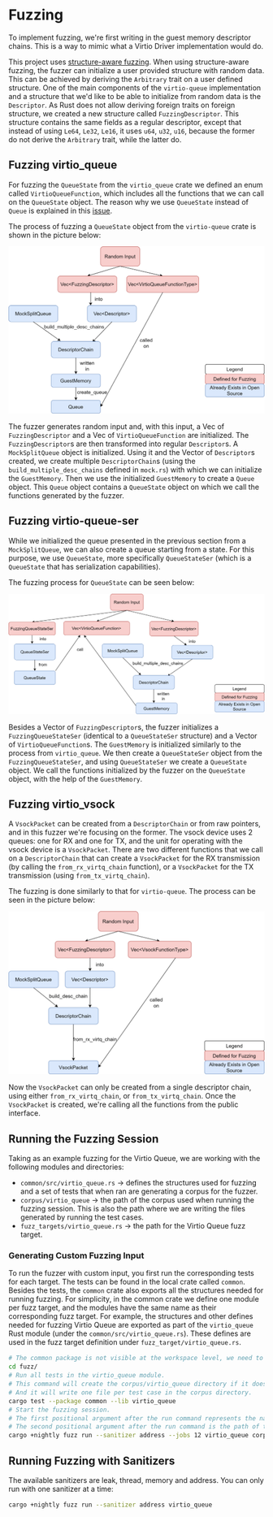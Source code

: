 # Fuzzing

To implement fuzzing, we're first writing in the guest memory descriptor chains. This is a way to mimic what a Virtio
Driver implementation would do.

This project uses [structure-aware fuzzing](https://rust-fuzz.github.io/book/cargo-fuzz/structure-aware-fuzzing.html).
When using structure-aware fuzzing, the fuzzer can initialize a user provided structure with random data. This can be
achieved by deriving the `Arbitrary` trait on a user defined structure. One of the main components of the `virtio-queue`
implementation and a structure that we'd like to be able to initialize from random data is the `Descriptor`. As Rust
does not allow deriving foreign traits on foreign structure, we created a new structure called `FuzzingDescriptor`.
This structure contains the same fields as a regular descriptor, except that instead of using `Le64`, `Le32`, `Le16`,
it uses `u64`, `u32`, `u16`, because the former do not derive the `Arbitrary` trait, while the latter do.

## Fuzzing virtio_queue

For fuzzing the `QueueState` from the `virtio_queue` crate we defined an enum called `VirtioQueueFunction`,
which includes all the functions that we can call on the `QueueState` object. The reason why we use `QueueState` instead of `Queue`
is explained in this [issue](https://github.com/rust-vmm/vm-virtio/issues/143).

The process of fuzzing a `QueueState` object from the `virtio-queue` crate is shown in the picture below:

![Fuzzing virtio_queue](img/Fuzzing%20virtio-queue.png)

The fuzzer generates random input and, with this input, a Vec of `FuzzingDescriptor` and a Vec of
`VirtioQueueFunction` are initialized. The `FuzzingDescriptor`s are then transformed into regular
`Descriptor`s. A `MockSplitQueue` object is initialized. Using it and the Vector of `Descriptor`s created,
we create multiple `DescriptorChain`s (using the `build_multiple_desc_chains` defined in `mock.rs`) with which we can
initialize the `GuestMemory`. Then we use the initialized `GuestMemory` to create a `Queue` object. This `Queue` object
contains a `QueueState` object on which we call the functions generated by the fuzzer.

## Fuzzing virtio-queue-ser

While we initialized the queue presented in the previous section from a `MockSplitQueue`, we can also create a queue
starting from a state. For this purpose, we use `QueueState`, more specifically `QueueStateSer` (which is a
`QueueState` that has serialization capabilities).

The fuzzing process for `QueueState` can be seen below:

![Fuzzing QueueState](img/QueueState.png)

Besides a Vector of `FuzzingDescriptor`s, the fuzzer initializes a `FuzzingQueueStateSer` (identical to a `QueueStateSer`
structure) and a Vector of `VirtioQueueFunction`s.
The `GuestMemory` is initialized similarly to the process from `virtio_queue`.
We then create a `QueueStateSer` object from the `FuzzingQueueStateSer`, and using `QueueStateSer` we create a `QueueState`
object. We call the functions initialized by the fuzzer on the `QueueState` object, with the help of the `GuestMemory`.

## Fuzzing virtio_vsock

A `VsockPacket` can be created from a `DescriptorChain` or from raw pointers, and in this fuzzer we're focusing on the former.
The vsock device uses 2 queues: one for RX and one for TX, and the unit for operating with the
vsock device is a `VsockPacket`.
There are two different functions that we call on a `DescriptorChain` that can create a `VsockPacket` for the RX transmission
(by calling the `from_rx_virtq_chain` function), or a `VsockPacket` for the TX transmission (using `from_tx_virtq_chain`).

The fuzzing is done similarly to that for `virtio-queue`. The process can be seen in the picture below:

![Fuzzing vsock_rx](img/Vsock%20RX%20fuzzing.png)

Now the `VsockPacket` can only be created from a single descriptor chain, using either `from_rx_virtq_chain`, or
`from_tx_virtq_chain`. Once the `VsockPacket` is created, we're
calling all the functions from the public interface.

## Running the Fuzzing Session

Taking as an example fuzzing for the Virtio Queue, we are working with the following modules and
directories:
- `common/src/virtio_queue.rs` -> defines the structures used for fuzzing and a set of tests that
  when ran are generating a corpus for the fuzzer.
- `corpus/virtio_queue` -> the path of the corpus used when running the fuzzing session. This is
  also the path where we are writing the files generated by running the test cases.
- `fuzz_targets/virtio_queue.rs` -> the path for the Virtio Queue fuzz target.

### Generating Custom Fuzzing Input

To run the fuzzer with custom input, you first run the corresponding tests for each target. The
tests can be found in the local crate called `common`. Besides the tests, the `common` crate also
exports all the structures needed for running fuzzing. For simplicity, in the common crate we
define one module per fuzz target, and the modules have the same name as their corresponding fuzz
target. For example, the structures and other defines needed for fuzzing Virtio Queue are exported
as part of the `virtio_queue` Rust module (under the `common/src/virtio_queue.rs`). These defines
are used in the fuzz target definition under `fuzz_target/virtio_queue.rs`.

```bash
# The common package is not visible at the workspace level, we need to change directory.
cd fuzz/
# Run all tests in the virtio_queue module.
# This command will create the corpus/virtio_queue directory if it doesn't exist.
# And it will write one file per test case in the corpus directory.
cargo test --package common --lib virtio_queue
# Start the fuzzing session.
# The first positional argument after the run command represents the name of the fuzz target.
# The second positional argument after the run command is the path of the corpus.
cargo +nightly fuzz run --sanitizer address --jobs 12 virtio_queue corpus/virtio_queue/
```

## Running Fuzzing with Sanitizers

The available sanitizers are leak, thread, memory and address. You can only run with one sanitizer
at a time:
```bash
cargo +nightly fuzz run --sanitizer address virtio_queue
```
